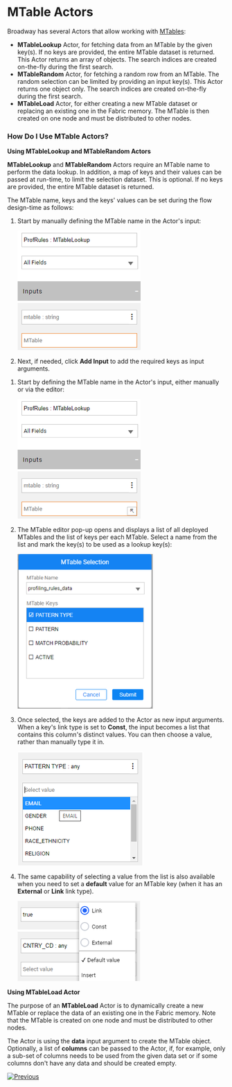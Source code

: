 # MTable Actors

Broadway has several Actors that allow working with [MTables](/articles/09_translations/06_mtables_overview.md):

* **MTableLookup** Actor, for fetching data from an MTable by the given key(s). If no keys are provided, the entire MTable dataset is returned. This Actor returns an array of objects. The search indices are created on-the-fly during the first search. 
* **MTableRandom** Actor, for fetching a random row from an MTable. The random selection can be limited by providing an input key(s). This Actor returns one object only. The search indices are created on-the-fly during the first search.
* **MTableLoad** Actor, for either creating a new MTable dataset or replacing an existing one in the Fabric memory. The MTable is then created on one node and must be distributed to other nodes.

### How Do I Use MTable Actors?

**Using MTableLookup and MTableRandom Actors**

**MTableLookup** and **MTableRandom** Actors require an MTable name to perform the data lookup. In addition, a map of keys and their values can be passed at run-time, to limit the selection dataset. This is optional. If no keys are provided, the entire MTable dataset is returned.

The MTable name, keys and the keys' values can be set during the flow design-time as follows:

<studio>

1. Start by manually defining the MTable name in the Actor's input:

   <img src="../images/99_actors_09_0_studio.png"  />

2. Next, if needed, click **Add Input** to add the required keys as input arguments. 

</studio>

<web>

1. Start by defining the MTable name in the Actor's input, either manually or via the editor:

   <img src="../images/99_actors_09_0_web.png"  />

2. The MTable editor pop-up opens and displays a list of all deployed MTables and the list of keys per each MTable. Select a name from the list and mark the key(s) to be used as a lookup key(s):

   <img src="../images/99_actors_09_1.png" style="zoom:90%;" />

3. Once selected, the keys are added to the Actor as new input arguments. When a key's link type is set to **Const**, the input becomes a list that contains this column's distinct values. You can then choose a value, rather than manually type it in. 

   <img src="../images/99_actors_09_2.png"  />

4. The same capability of selecting a value from the list is also available when you need to set a **default** value for an MTable key (when it has an **External** or **Link** link type).

   <img src="../images/99_actors_09_3.png"  />

</web>


**Using MTableLoad Actor**

The purpose of an **MTableLoad** Actor is to dynamically create a new MTable or replace the data of an existing one in the Fabric memory. Note that the MTable is created on one node and must be distributed to other nodes. 

The Actor is using the **data** input argument to create the MTable object. Optionally, a list of **columns** can be passed to the Actor, if, for example, only a sub-set of columns needs to be used from the given data set or if some columns don't have any data and should be created empty. 



[![Previous](/articles/images/Previous.png)](08_sequence_implementation_guide.md)
